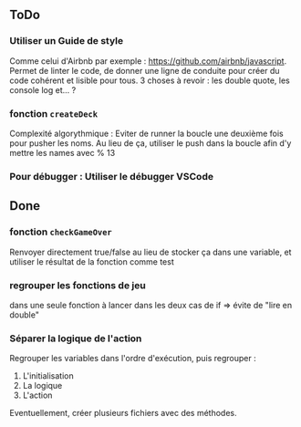 ## ToDo
### Utiliser un Guide de style
Comme celui d'Airbnb par exemple : https://github.com/airbnb/javascript.
Permet de linter le code, de donner une ligne de conduite pour créer du code cohérent et lisible pour tous. 
3 choses à revoir : les double quote, les console log et... ? 

### fonction ```createDeck```
Complexité algorythmique : Eviter de runner la boucle une deuxième fois pour pusher les noms. 
Au lieu de ça, utiliser le push dans la boucle afin d'y mettre les names avec % 13

### Pour débugger : Utiliser le débugger VSCode


## Done
### fonction ```checkGameOver```
Renvoyer directement true/false au lieu de stocker ça dans une variable, et utiliser le résultat de la fonction comme test 

### regrouper les fonctions de jeu
dans une seule fonction à lancer dans les deux cas de if => évite de "lire en double"

### Séparer la logique de l'action 
Regrouper les variables dans l'ordre d'exécution, puis regrouper : 
1. L'initialisation
2. La logique 
3. L'action 

Eventuellement, créer plusieurs fichiers avec des méthodes.
